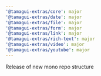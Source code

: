 ```yaml
---
'@tamagui-extras/core': major
'@tamagui-extras/date': major
'@tamagui-extras/file': major
'@tamagui-extras/form': major
'@tamagui-extras/link': major
'@tamagui-extras/rich-text': major
'@tamagui-extras/video': major
'@tamagui-extras/youtube': major
---
```


Release of new mono repo structure
